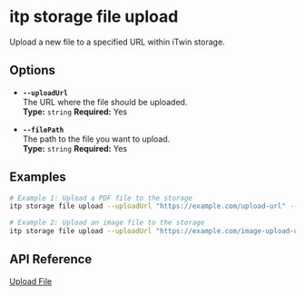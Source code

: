 # itp storage file upload

Upload a new file to a specified URL within iTwin storage.

## Options

- **`--uploadUrl`**  
  The URL where the file should be uploaded.  
  **Type:** `string` **Required:** Yes

- **`--filePath`**  
  The path to the file you want to upload.  
  **Type:** `string` **Required:** Yes

## Examples

```bash
# Example 1: Upload a PDF file to the storage
itp storage file upload --uploadUrl "https://example.com/upload-url" --filePath "/path/to/your/file.pdf"

# Example 2: Upload an image file to the storage
itp storage file upload --uploadUrl "https://example.com/image-upload-url" --filePath "/path/to/your/image.jpg"
```

## API Reference

[Upload File](https://developer.bentley.com/apis/storage/operations/upload-file/)
